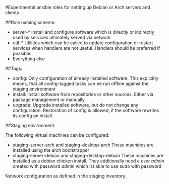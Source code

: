 #Experimental ansible roles for setting up Debian or Arch servers and clients

##Role naming scheme:

- server-*
  Install and configure software which is directly or indirectly used by services ultimately served via network
- util-*
  Utilities which can be called to update configuration or restart services when handlers are not useful. Handlers should be preferred if possible.
- Everything else

##Tags:

- config:
  Only configuration of already installed software. This explicitly means, that all config-tagged tasks can be run offline against the staging environment
- install:
  Install software from repositories or other sources. Either via package management or manually.
- upgrade:
  Upgrade installed software, but do not change any configuration. Restoration of config is allowed, if the software rewrites its config on install.

##Staging environment:

The following virtual machines can be configured:

- staging-server-arch and staging-desktop-arch
  These machines are installed using the arch bootstrapper
- staging-server-debian and staging-desktop-debian
  These machines are installed as a debian chicken install. They additionally need a user *admin* created with password *admin* which ist able to use sudo with password
  
Network configuration as defined in the staging inventory.
  
  
